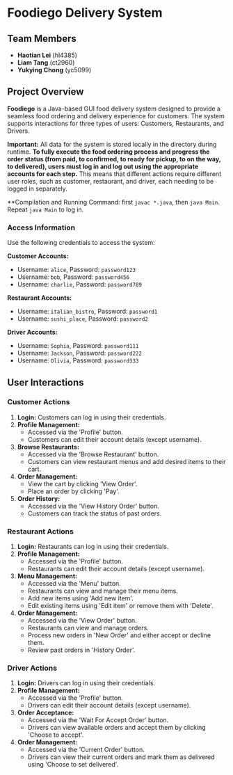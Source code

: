 # Foodiego Delivery System

## Team Members
- **Haotian Lei** (hl4385)
- **Liam Tang** (ct2960)
- **Yukying Chong** (yc5099)

## Project Overview
**Foodiego** is a Java-based GUI food delivery system designed to provide a seamless food ordering and delivery experience for customers. The system supports interactions for three types of users: Customers, Restaurants, and Drivers.

**Important:** All data for the system is stored locally in the directory during runtime. **To fully execute the food ordering process and progress the order status (from paid, to confirmed, to ready for pickup, to on the way, to delivered), users must log in and log out using the appropriate accounts for each step.** This means that different actions require different user roles, such as customer, restaurant, and driver, each needing to be logged in separately.

**Compilation and Running Command: first `javac *.java`, then `java Main`. Repeat `java Main` to log in.

### Access Information
Use the following credentials to access the system:

**Customer Accounts:**
- Username: `alice`, Password: `password123`
- Username: `bob`, Password: `password456`
- Username: `charlie`, Password: `password789`

**Restaurant Accounts:**
- Username: `italian_bistro`, Password: `password1`
- Username: `sushi_place`, Password: `password2`

**Driver Accounts:**
- Username: `Sophia`, Password: `password111`
- Username: `Jackson`, Password: `password222`
- Username: `Olivia`, Password: `password333`

## User Interactions

### Customer Actions
1. **Login:** Customers can log in using their credentials.
2. **Profile Management:** 
   - Accessed via the 'Profile' button.
   - Customers can edit their account details (except username).
3. **Browse Restaurants:**
   - Accessed via the 'Browse Restaurant' button.
   - Customers can view restaurant menus and add desired items to their cart.
4. **Order Management:**
   - View the cart by clicking 'View Order'.
   - Place an order by clicking 'Pay'.
5. **Order History:**
   - Accessed via the 'View History Order' button.
   - Customers can track the status of past orders.

### Restaurant Actions
1. **Login:** Restaurants can log in using their credentials.
2. **Profile Management:**
   - Accessed via the 'Profile' button.
   - Restaurants can edit their account details (except username).
3. **Menu Management:**
   - Accessed via the 'Menu' button.
   - Restaurants can view and manage their menu items.
   - Add new items using 'Add new item'.
   - Edit existing items using 'Edit item' or remove them with 'Delete'.
4. **Order Management:**
   - Accessed via the 'View Order' button.
   - Restaurants can view and manage orders.
   - Process new orders in 'New Order' and either accept or decline them.
   - Review past orders in 'History Order'.

### Driver Actions
1. **Login:** Drivers can log in using their credentials.
2. **Profile Management:**
   - Accessed via the 'Profile' button.
   - Drivers can edit their account details (except username).
3. **Order Acceptance:**
   - Accessed via the 'Wait For Accept Order' button.
   - Drivers can view available orders and accept them by clicking 'Choose to accept'.
4. **Order Management:**
   - Accessed via the 'Current Order' button.
   - Drivers can view their current orders and mark them as delivered using 'Choose to set delivered'.
